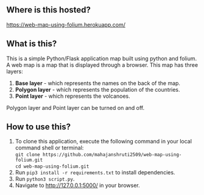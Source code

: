 ## Where is this hosted?
https://web-map-using-folium.herokuapp.com/

## What is this?
This is a simple Python/Flask application map built using python and folium. A web map is a map that is displayed through a browser. This map has three layers:

1. **Base layer** - which represents the names on the back of the map.
2. **Polygon layer** - which represents the population of the countries.
3. **Point layer** - which represents the volcanoes.

Polygon layer and Point layer can be turned on and off.

## How to use this?
1. To clone this application, execute the following command in your local command shell or terminal:\
`git clone https://github.com/mahajanshruti2509/web-map-using-folium.git`\
`cd web-map-using-folium.git`
2. Run `pip3 install -r requirements.txt` to install dependencies.
3. Run `python3 script.py`.
4. Navigate to http://127.0.0.1:5000/ in your browser.
